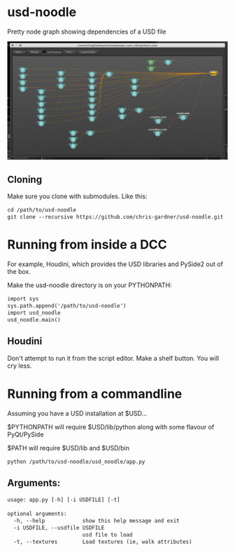 # usd-noodle
Pretty node graph showing dependencies of a USD file

![Screenshot](docs/usd_noodle_screenshot.png)

## Cloning

Make sure you clone with submodules. Like this:

```
cd /path/to/usd-noodle
git clone --recursive https://github.com/chris-gardner/usd-noodle.git
```

# Running from inside a DCC

For example, Houdini, which provides the USD libraries and PySide2 out of the box.

Make the usd-noodle directory is on your PYTHONPATH:

```
import sys
sys.path.append('/path/to/usd-noodle')
import usd_noodle
usd_noodle.main()
```

## Houdini
Don't attempt to run it from the script editor. Make a shelf button. You will cry less.

# Running from a commandline
Assuming you have a USD installation at $USD...

$PYTHONPATH will require $USD/lib/python along with some flavour of PyQt/PySide

$PATH will require $USD/lib and $USD/bin

```
python /path/to/usd-noodle/usd_noodle/app.py
```

## Arguments:
```
usage: app.py [-h] [-i USDFILE] [-t]
   
optional arguments:
  -h, --help            show this help message and exit
  -i USDFILE, --usdfile USDFILE
                        usd file to load
  -t, --textures        Load textures (ie, walk attributes)
```
